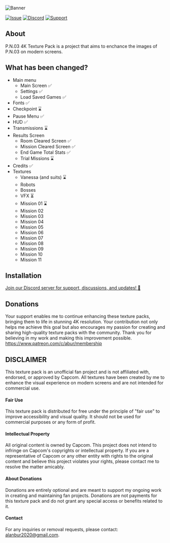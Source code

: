 ![Banner](https://github.com/user-attachments/assets/5f3c5cfa-36f2-45cf-b979-ee8c46fe7ee9)


[![Issue](https://github.com/user-attachments/assets/af1ec17a-f0a7-44ac-b08b-71ec74ceb0f9)](https://github.com/Alan-bur/WM4K/issues/new)
[![Discord](https://github.com/user-attachments/assets/ee1a0a9f-71e0-4d15-a6bb-018f643c4ba4)](https://discord.gg/6sCNcn3FjV)
[![Support](https://github.com/user-attachments/assets/ee2d674d-ca3c-4145-9117-6d56e7b9c36a)](https://www.patreon.com/abur/membership?redirect=true)

## About
P.N.03 4K Texture Pack is a project that aims to enchance the images of P.N.03 on modern screens. 

## What has been changed?
- Main menu
    - Main Screen ✅
    - Settings ✅
    - Load Saved Games ✅
- Fonts ✅
- Checkpoint ⌛
- Pause Menu ✅
- HUD ✅
- Transmissions ⌛
- Results Screen
    - Room Cleared Screen ✅
    - Mission Cleared Screen ✅
    - End Game Total Stats ✅
    - Trial Missions ⌛
- Credits ✅
- Textures
    - Vanessa (and suits) ⌛
    - Robots
    - Bosses
    - VFX ⏳
    - Mission 01 ⌛
    - Mission 02
    - Mission 03
    - Mission 04
    - Mission 05
    - Mission 06
    - Mission 07
    - Mission 08
    - Mission 09
    - Mission 10
    - Mission 11


## Installation
[Join our Discord server for support, discussions, and updates! 🚀](https://discord.gg/6sCNcn3FjV)

## Donations
Your support enables me to continue enhancing these texture packs, bringing them to life in stunning 4K resolution. Your contribution not only helps me achieve this goal but also encourages my passion for creating and sharing high-quality texture packs with the community. Thank you for believing in my work and making this improvement possible.
https://www.patreon.com/c/abur/membership

## DISCLAIMER
This texture pack is an unofficial fan project and is not affiliated with, endorsed, or approved by Capcom. All textures have been created by me to enhance the visual experience on modern screens and are not intended for commercial use.

#### Fair Use
This texture pack is distributed for free under the principle of "fair use" to improve accessibility and visual quality. It should not be used for commercial purposes or any form of profit.

#### Intellectual Property
All original content is owned by Capcom. This project does not intend to infringe on Capcom's copyrights or intellectual property. If you are a representative of Capcom or any other entity with rights to the original content and believe this project violates your rights, please contact me to resolve the matter amicably.

#### About Donations
Donations are entirely optional and are meant to support my ongoing work in creating and maintaining fan projects. Donations are not payments for this texture pack and do not grant any special access or benefits related to it.

#### Contact
For any inquiries or removal requests, please contact: alanbur2020@gmail.com.


